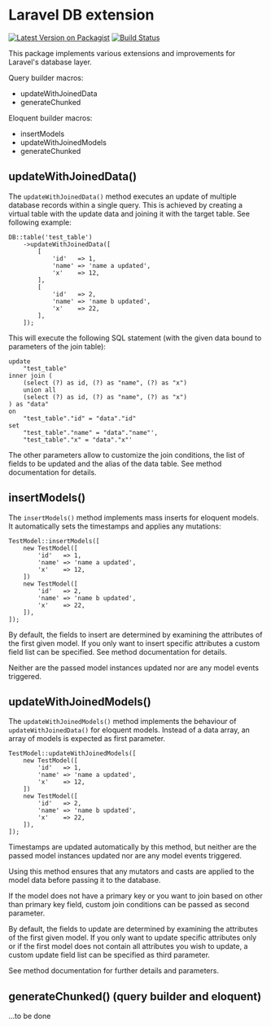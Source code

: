 # Laravel DB extension
[![Latest Version on Packagist](https://img.shields.io/packagist/v/mehr-it/lara-db-ext.svg?style=flat-square)](https://packagist.org/packages/mehr-it/lara-db-ext)
[![Build Status](https://travis-ci.org/mehr-it/lara-db-ext.svg?branch=master)](https://travis-ci.org/mehr-it/lara-db-ext)

This package implements various extensions and improvements for Laravel's database layer.

Query builder macros:

* updateWithJoinedData
* generateChunked

Eloquent builder macros:

* insertModels
* updateWithJoinedModels
* generateChunked



## updateWithJoinedData()

The `updateWithJoinedData()` method executes an update of multiple database records within a 
single query. This is achieved by creating a virtual table with the update data and joining it
with the target table. See following example:

    DB::table('test_table')
        ->updateWithJoinedData([
            [
                'id'   => 1,
                'name' => 'name a updated',
                'x'    => 12,
            ],
            [
                'id'   => 2,
                'name' => 'name b updated',
                'x'    => 22,
            ],
        ]);
        
This will execute the following SQL statement (with the given data bound to parameters of the join table):

    update 
        "test_table" 
    inner join (
        (select (?) as id, (?) as "name", (?) as "x") 
        union all 
        (select (?) as id, (?) as "name", (?) as "x")
    ) as "data"
    on 
        "test_table"."id" = "data"."id" 
    set 
        "test_table"."name" = "data"."name"',
        "test_table"."x" = "data"."x"'

The other parameters allow to customize the join conditions, the list of fields to be updated
and the alias of the data table. See method documentation for details.


## insertModels()
The `insertModels()` method implements mass inserts for eloquent models. It automatically sets
the timestamps and applies any mutations:

    TestModel::insertModels([
        new TestModel([
            'id'   => 1,
            'name' => 'name a updated',
            'x'    => 12,
        ])
        new TestModel([
            'id'   => 2,
            'name' => 'name b updated',
            'x'    => 22,
        ]),
    ]);

By default, the fields to insert are determined by examining the attributes of the first given 
model. If you only want to insert specific attributes a custom field list can be specified.
See method documentation for details.

Neither are the passed model instances updated nor are any model events triggered. 



## updateWithJoinedModels()

The `updateWithJoinedModels()` method implements the behaviour of `updateWithJoinedData()` for
eloquent models. Instead of a data array, an array of models is expected as first parameter.

    TestModel::updateWithJoinedModels([
        new TestModel([
            'id'   => 1,
            'name' => 'name a updated',
            'x'    => 12,
        ])
        new TestModel([
            'id'   => 2,
            'name' => 'name b updated',
            'x'    => 22,
        ]),
    ]);
    
Timestamps are updated automatically by this method, but neither are the passed model instances
updated nor are any model events triggered. 

Using this method ensures that any mutators and casts are applied to the model data before 
passing it to the database. 

If the model does not have a primary key or you want to join based on other than primary key
field, custom join conditions can be passed as second parameter.

By default, the fields to update are determined by examining the attributes of the first given 
model. If you only want to update specific attributes only or if the first model does not 
contain all attributes you wish to update, a custom update field list can be specified as 
third parameter.

See method documentation for further details and parameters.


## generateChunked() (query builder and eloquent)

...to be done




